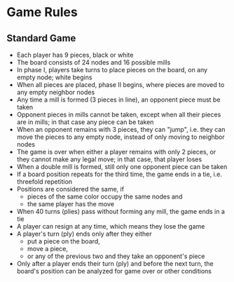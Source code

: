 # Game Rules

## Standard Game

- Each player has 9 pieces, black or white
- The board consists of 24 nodes and 16 possible mills
- In phase I, players take turns to place pieces on the board, on any empty node; white begins
- When all pieces are placed, phase II begins, where pieces are moved to any empty neighbor nodes
- Any time a mill is formed (3 pieces in line), an opponent piece must be taken
- Opponent pieces in mills cannot be taken, except when all their pieces are in mills; in that case
  any piece can be taken
- When an opponent remains with 3 pieces, they can "jump", i.e. they can move the pieces to any
  empty node, instead of only moving to neighbor nodes
- The game is over when either a player remains with only 2 pieces, or they cannot make any legal
  move; in that case, that player loses
- When a double mill is formed, still only one opponent piece can be taken
- If a board position repeats for the third time, the game ends in a tie, i.e. threefold repetition
- Positions are considered the same, if
  - pieces of the same color occupy the same nodes and
  - the same player has the move
- When 40 turns (plies) pass without forming any mill, the game ends in a tie
- A player can resign at any time, which means they lose the game
- A player's turn (ply) ends only after they either
  - put a piece on the board,
  - move a piece,
  - or any of the previous two and they take an opponent's piece
- Only after a player ends their turn (ply) and before the next turn, the board's position can be
  analyzed for game over or other conditions
